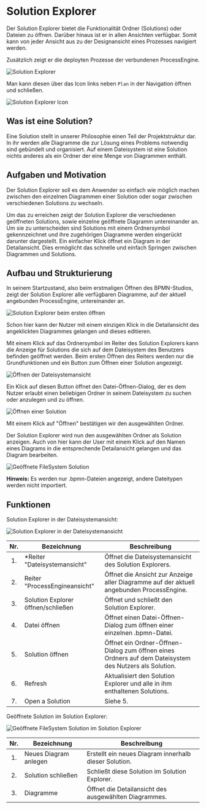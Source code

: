 # Solution Explorer

Der Solution Explorer bietet die Funktionalität Ordner (Solutions) oder Dateien
zu öffnen. Darüber hinaus ist er in allen Ansichten verfügbar. Somit kann von
jeder Ansicht aus zu der Designansicht eines Prozesses navigiert werden.

Zusätzlich zeigt er die deployten Prozesse der verbundenen ProcessEngine.

![Solution Explorer](solution-explorer.png)

Man kann diesen über das Icon links neben `Plan` in der Navigation öffnen
und schließen.

![Solution Explorer Icon](solution-explorer-icon.png)

## Was ist eine Solution?

Eine Solution stellt in unserer Philosophie einen Teil der Projektstruktur dar.
In ihr werden alle Diagramme die zur Lösung eines Problems notwendig sind
gebündelt und organisiert. Auf einem Dateisystem ist eine Solution nichts
anderes als ein Ordner der eine Menge von Diagrammen enthält.

## Aufgaben und Motivation

Der Solution Explorer soll es dem Anwender so einfach wie möglich machen
zwischen den einzelnen Diagrammen einer Solution oder sogar zwischen
verschiedenen Solutions zu wechseln.

Um das zu erreichen zeigt der Solution Explorer die verschiedenen geöffneten
Solutions, sowie einzelne geöffnete Diagramm untereinander an. Um sie zu
unterscheiden sind Solutions mit einem Ordnersymbol gekennzeichnet und ihre
zugehörigen Diagramme werden eingerückt darunter dargestellt. Ein einfacher
Klick öffnet ein Diagram in der Detailansicht. Dies ermöglicht das schnelle
und einfach Springen zwischen Diagrammen und Solutions.

## Aufbau und Strukturierung

In seinem Startzustand, also beim erstmaligen Öffnen des BPMN-Studios, zeigt der
Solution Explorer alle verfügbaren Diagramme, auf der aktuell angebunden
ProcessEngine, untereinander an.

![Solution Explorer beim ersten öffnen](./first_opening.png)

Schon hier kann der Nutzer mit einem einzigen Klick in die Detailansicht des
angeklickten Diagrammes gelangen und dieses editieren.

Mit einem Klick auf das Ordnersymbol im Reiter des Solution Explorers kann
die Anzeige für Solutions die sich auf dem Dateisystem des Benutzers befinden
geöffnet werden. Beim ersten Öffnen des Reiters werden nur die Grundfunktionen
und ein Button zum Öffnen einer Solution angezeigt.

![Öffnen der Dateisystemansicht](./first_opening_file_system.png)

Ein Klick auf diesen Button öffnet den Datei-Öffnen-Dialog, der es dem Nutzer
erlaubt einen beliebigen Ordner in seinem Dateisystem zu suchen oder anzulegen
und zu öffnen.

![Öffnen einer Solution](./open_solution_dialog.png)

Mit einem Klick auf "Öffnen" bestätigen wir den ausgewählten Ordner.

Der Solution Explorer wird nun den ausgewählten Ordner als Solution anzeigen.
Auch von hier kann der User mit einem Klick auf den Namen eines Diagrams in die
entsprechende Detailansicht gelangen und das Diagram bearbeiten.

![Geöffnete FileSystem Solution](./opened_file_system_solution.png)

**Hinweis:** Es werden nur .bpmn-Dateien angezeigt, andere Dateitypen werden
nicht importiert.

## Funktionen

Solution Explorer in der Dateisystemansicht:

![Solution Explorer in der Dateisystemansicht](./solution_explorer_file_system.png)

| Nr. | Bezeichnung | Beschreibung |
| :-: | ----------- | ------------ |
| 1. | *Reiter "Dateisystemansicht" | Öffnet die Dateisystemansicht des Solution Explorers. |
| 2. | Reiter "ProcessEngineansicht" | Öffnet die Ansicht zur Anzeige aller Diagramme auf der aktuell angebunden ProcessEngine. |
| 3. | Solution Explorer öffnen/schließen | Öffnet und schließt den Solution Explorer. |
| 4. | Datei öffnen | Öffnet einen Datei-Öffnen-Dialog zum öffnen einer einzelnen .bpmn-Datei. |
| 5. | Solution öffnen | Öffnet ein Ordner-Öffnen-Dialog zum öffnen eines Ordners auf dem Dateisystem des Nutzers als Solution. |
| 6. | Refresh | Aktualisiert den Solution Explorer und alle in ihm enthaltenen Solutions. |
| 7. | Open a Solution | Siehe 5. |

Geöffnete Solution im Solution Explorer:

![Geöffnete FileSystem Solution im Solution Explorer](./filesystem_solution.png)

| Nr. | Bezeichnung           | Beschreibung                                          |
| :-: | -----------           | ------------                                          |
| 1.  | Neues Diagram anlegen | Erstellt ein neues Diagram innerhalb dieser Solution. |
| 2.  | Solution schließen    | Schließt diese Solution im Solution Explorer.         |
| 3.  | Diagramme             | Öffnet die Detailansicht des ausgewählten Diagrammes. |
